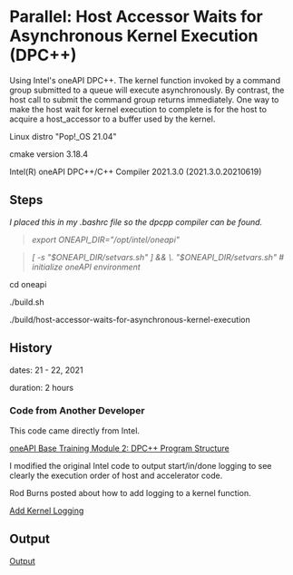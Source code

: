 # Parallel: Host Accessor Waits for Asynchronous Kernel Execution (DPC++)

Using Intel's oneAPI DPC++.  The kernel function invoked by a command group submitted to a queue will execute asynchronously.  By contrast, the host call to submit the command group returns immediately.  One way to make the host wait for kernel execution to complete is for the host to acquire a host_accessor to a buffer used by the kernel.

Linux distro "Pop!_OS 21.04"

cmake version 3.18.4

Intel(R) oneAPI DPC++/C++ Compiler 2021.3.0 (2021.3.0.20210619)

## Steps

*I placed this in my .bashrc file so the dpcpp compiler can be found.*

> *export ONEAPI_DIR="/opt/intel/oneapi"*

> *[ -s "$ONEAPI_DIR/setvars.sh" ] && \. "$ONEAPI_DIR/setvars.sh"  # initialize oneAPI environment*

cd oneapi

./build.sh

./build/host-accessor-waits-for-asynchronous-kernel-execution

## History

dates: 21 - 22, 2021

duration: 2 hours

### Code from Another Developer

This code came directly from Intel.

[oneAPI Base Training Module 2: DPC++ Program Structure](https://devcloud.intel.com/oneapi/get_started/baseTrainingModules/)

I modified the original Intel code to output start/in/done logging to see clearly the execution order of host and accelerator code.

Rod Burns posted about how to add logging to a kernel function.

[Add Kernel Logging](https://stackoverflow.com/questions/59064283/how-to-print-inside-sycl-parallel-for-kernel)

## Output

[Output](https://github.com/TallDave67/parallel-bhost-accessor-waits-for-asynchronous-kernel-execution/blob/main/oneapi/output.txt)
